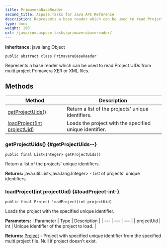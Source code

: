 ```yaml
---
title: PrimaveraBaseReader
second_title: Aspose.Tasks for Java API Reference
description: Represents a base reader which can be used to read Project UIDs from multi project Primavera XER or XML files.
type: docs
weight: 190
url: /java/com.aspose.tasks/primaverabasereader/
---
```


**Inheritance:**
java.lang.Object
```
public abstract class PrimaveraBaseReader
```

Represents a base reader which can be used to read Project UIDs from multi project Primavera XER or XML files.
## Methods

| Method | Description |
| --- | --- |
| [getProjectUids()](#getProjectUids--) | Return a list of the projects' unique identifiers. |
| [loadProject(int projectUid)](#loadProject-int-) | Loads the project with the specified unique identifier. |
### getProjectUids() {#getProjectUids--}
```
public final List<Integer> getProjectUids()
```


Return a list of the projects' unique identifiers.

**Returns:**
java.util.List&lt;java.lang.Integer&gt; - List of projects' unique identifiers.
### loadProject(int projectUid) {#loadProject-int-}
```
public final Project loadProject(int projectUid)
```


Loads the project with the specified unique identifier.

**Parameters:**
| Parameter | Type | Description |
| --- | --- | --- |
| projectUid | int | Unique identifier of the project to load. |

**Returns:**
[Project](../../com.aspose.tasks/project) - Project with specified unique identifier from the specified multi project file. Null if project doesn't exist.
